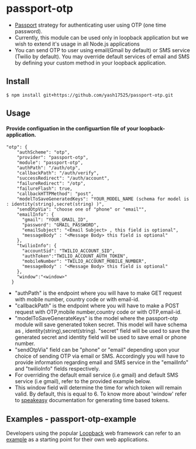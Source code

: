 # passport-otp

- [Passport](http://passportjs.org/) strategy for authenticating user using OTP (one time password).
- Currently, this module can be used only in loopback application but we wish to extend it's usage in all Node.js applications
- You can send OTP to user using email(Gmail by default) or SMS service (Twilio by default). You may override default services of email and SMS by defining your custom method in your loopback application.

## Install

    $ npm install git+https://github.com/yash17525/passport-otp.git

## Usage

#### Provide configuation in the configuartion file of your loopback-application.

```
"otp": {
    "authScheme": "otp",
    "provider": "passport-otp",
    "module": "passport-otp",
    "authPath": "/auth/otp",
    "callbackPath": "/auth/verify",
    "successRedirect": "/auth/account",
    "failureRedirect": "/otp",
    "failureFlash": true,
    "callbackHTTPMethod": "post",
    "modelToSaveGeneratedKeys": "YOUR_MODEL_NAME (schema for model is : identity(string),secret(string) )",
    "sendOtpVia": "choose one of "phone" or "email"",
    "emailInfo": {
      "gmail": "YOUR_GMAIL_ID",
      "password": "GMAIL_PASSWORD",
      "emailSubject": "<Email Subject> , this field is optional",
      "messageBody" : "<Message Body> this field is optional"
    },
    "twilioInfo": {
      "accountSid": "TWILIO_ACCOUNT_SID",
      "authToken":"TWILIO_ACCOUNT_AUTH_TOKEN",
      "mobileNumber": "TWILIO_ACCOUNT_MOBILE_NUMBER",
      "messageBody" : "<Message Body> this field is optional"
    },
    "window":"<window>"
  }
```

- "authPath" is the endpoint where you will have to make GET request with mobile number, country code or with email-id.
- "callbackPath" is the endpoint where you will have to make a POST request with OTP,mobile number,country code or with OTP,email-id.
- "modelToSaveGenerateKeys" is the model where the passport-otp module will save generated token secret. This model will have schema as , identity(string),secret(string). "secret" field will be used to save the generated secret and identity field will be used to save email or phone number.
- "sendOtpVia" field can be "phone" or "email" depending upon your choice of sending OTP via email or SMS. Accordingly you will have to provide information regarding email and SMS service in the "emailInfo" and "twilioInfo" fields respectively.
- For overriding the default email service (i.e gmail) and default SMS service (i.e gmail), refer to the provided example below.
-  This window field will determine the time for which token will remain valid. By default, this is equal to 6. To know more 
 about 'window' refer to [speakeasy](https://www.npmjs.com/package/speakeasy) documentation for generating time based tokens.

## Examples - passport-otp-example

Developers using the popular [Loopback](https://loopback.io/) web framework can
refer to an [example](https://github.com/yash17525/loopback-project-authentication.git)
as a starting point for their own web applications.

